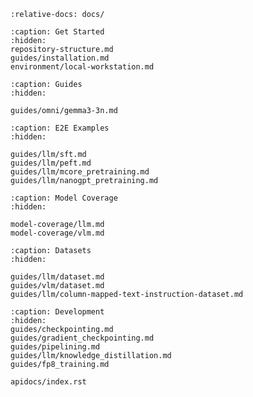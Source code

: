 ```{include} ../README.md
:relative-docs: docs/
```

```{toctree}
:caption: Get Started
:hidden:
repository-structure.md
guides/installation.md
environment/local-workstation.md
```

<!--
environment/cluster.md
-->

```{toctree}
:caption: Guides
:hidden:

guides/omni/gemma3-3n.md
```

```{toctree}
:caption: E2E Examples
:hidden:

guides/llm/sft.md
guides/llm/peft.md
guides/llm/mcore_pretraining.md
guides/llm/nanogpt_pretraining.md
```

```{toctree}
:caption: Model Coverage
:hidden:

model-coverage/llm.md
model-coverage/vlm.md
```

```{toctree}
:caption: Datasets
:hidden:

guides/llm/dataset.md
guides/vlm/dataset.md
guides/llm/column-mapped-text-instruction-dataset.md
```

```{toctree}
:caption: Development
:hidden:
guides/checkpointing.md
guides/gradient_checkpointing.md
guides/pipelining.md
guides/llm/knowledge_distillation.md
guides/fp8_training.md

apidocs/index.rst
```
